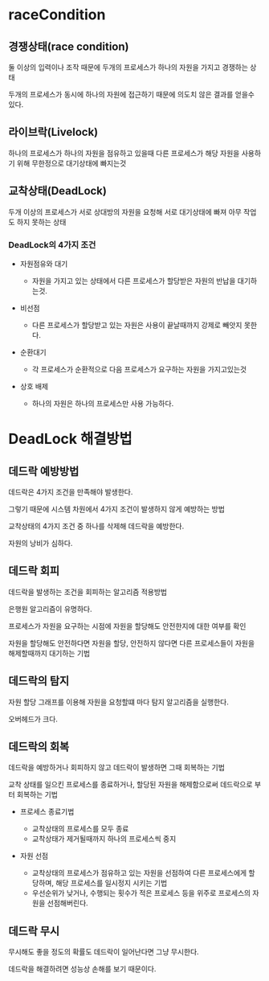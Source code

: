 # raceCondition

## 경쟁상태(race condition)
둘 이상의 입력이나 조작 때문에 두개의 프로세스가 하나의 자원을 가지고 경쟁하는 상태

두개의 프로세스가 동시에 하나의 자원에 접근하기 때문에 의도치 않은 결과를 얻을수 있다.

## 라이브락(Livelock)
하나의 프로세스가 하나의 자원을 점유하고 있을때 다른 프로세스가 해당 자원을 사용하기 위해 무한정으로 대기상태에 빠지는것

## 교착상태(DeadLock)
두개 이상의 프로세스가 서로 상대방의 자원을 요청해 서로 대기상태에 빠져 아무 작업도 하지 못하는 상태

### DeadLock의 4가지 조건
 * 자원점유와 대기
    * 자원을 가지고 있는 상태에서 다른 프로세스가 할당받은 자원의 반납을 대기하는것.
    
 * 비선점
    * 다른 프로세스가 할당받고 있는 자원은 사용이 끝날때까지 강제로 빼앗지 못한다.
 
 * 순환대기
    * 각 프로세스가 순환적으로 다음 프로세스가 요구하는 자원을 가지고있는것
 
 * 상호 배제
    * 하나의 자원은 하나의 프로세스만 사용 가능하다.
    
# DeadLock 해결방법

## 데드락 예방방법
데드락은 4가지 조건을 만족해야 발생한다.

그렇기 때문에 시스템 차원에서 4가지 조건이 발생하지 않게 예방하는 방법

교착상태의 4가지 조건 중 하나를 삭제해 데드락을 예방한다.

자원의 낭비가 심하다.

## 데드락 회피
데드락을 발생하는 조건을 회피하는 알고리즘 적용방법 

은행원 알고리즘이 유명하다.

프로세스가 자원을 요구하는 시점에 자원을 할당해도 안전한지에 대한 여부를 확인

자원을 할당해도 안전하다면 자원을 할당, 안전하지 않다면 다른 프로세스들이 자원을 해제할때까지 대기하는 기법

## 데드락의 탐지
자원 할당 그래프를 이용해 자원을 요청할떄 마다 탐지 알고리즘을 실행한다.

오버헤드가 크다.

## 데드락의 회복
데드락을 예방하거나 회피하지 않고 데드락이 발생하면 그때 회복하는 기법

교착 상태를 일으킨 프로세스를 종료하거나, 할당된 자원을 해제함으로써 데드락으로 부터 회복하는 기법

* 프로세스 종료기법
    * 교착상태의 프로세스를 모두 종료
    * 교착상태가 제거될때까지 하나의 프로세스씩 중지

* 자원 선점
    * 교착상태의 프로세스가 점유하고 있는 자원을 선점하여 다른 프로세스에게 할당하며, 해당 프로세스를 일시정지 시키는 기법
    * 우선순위가 낮거나, 수행되는 횟수가 적은 프로세스 등을 위주로 프로세스의 자원을 선점해버린다.
    
## 데드락 무시
무시해도 좋을 정도의 확률도 데드락이 일어난다면 그냥 무시한다.

데드락을 해결하려면 성능상 손해를 보기 때문이다.